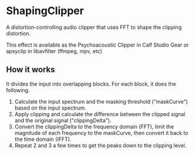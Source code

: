 ShapingClipper
==============
A distortion-controlling audio clipper that uses FFT to shape the clipping distortion.

This effect is available as the Psychoacoustic Clipper in Calf Studio Gear or apsyclip in libavfilter (ffmpeg, mpv, etc)

## How it works
It divides the input into overlapping blocks. For each block, it does the following.
1. Calculate the input spectrum and the masking threshold ("maskCurve") based on the input spectrum.
2. Apply clipping and calculate the difference between the clipped signal and the original signal ("clippingDelta").
3. Convert the clippingDelta to the frequency domain (FFT), limit the magnitude of each frequency to the maskCurve, then convert it back to the time domain (IFFT).
4. Repeat 2 and 3 a few times to get the peaks down to the clipping level.
